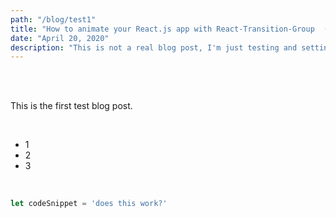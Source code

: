 ```yaml
---
path: "/blog/test1"
title: "How to animate your React.js app with React-Transition-Group  (easy)"
date: "April 20, 2020"
description: "This is not a real blog post, I'm just testing and setting everything up."
---
```


<br>

<br>



This is the first test blog post.

<br>

- 1
- 2
- 3

<br>

```js
let codeSnippet = 'does this work?'
```
